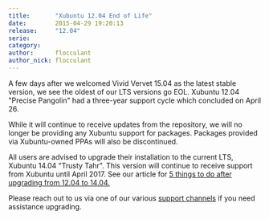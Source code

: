 ```yaml
---
title:       "Xubuntu 12.04 End of Life"
date:        2015-04-29 19:20:13
release:     "12.04"
serie:       
category:    
author:      flocculant
author_nick: flocculant
---
```


A few days after we welcomed Vivid Vervet 15.04 as the latest stable version, we see the oldest of our LTS versions go EOL. Xubuntu 12.04 "Precise Pangolin" had a three-year support cycle which concluded on April 26.

While it will continue to receive updates from the repository, we will no longer be providing any Xubuntu support for packages. Packages provided via Xubuntu-owned PPAs will also be discontinued.

All users are advised to upgrade their installation to the current LTS, Xubuntu 14.04 "Trusty Tahr". This version will continue to receive support from Xubuntu until April 2017. See our article for [5 things to do after upgrading from 12.04 to 14.04.](http://xubuntu.org/news/5-things-to-do-after-upgrading-from-12-04-to-14-04/)

Please reach out to us via one of our various [support channels](http://xubuntu.org/help/) if you need assistance upgrading.
